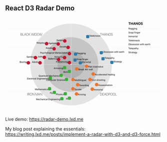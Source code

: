 ## React D3 Radar Demo


![Marvel](/public/marvel.gif)
---


Live demo: https://radar-demo.lxd.me

My blog post explaining the essentials: https://writing.lxd.me/posts/implement-a-radar-with-d3-and-d3-force.html

